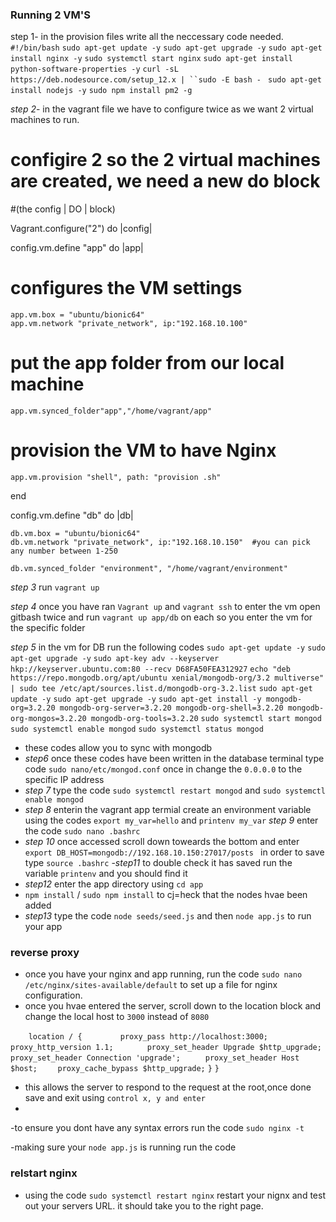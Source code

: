 ### Running 2 VM'S

step 1- in the provision files write all the neccessary code needed. 
`#!/bin/bash`
`sudo apt-get update -y`
`sudo apt-get upgrade -y`
`sudo apt-get install nginx -y`
`sudo systemctl start nginx`
`sudo apt-get install python-software-properties -y`
`curl -sL https://deb.nodesource.com/setup_12.x | ``sudo -E bash - `
`sudo apt-get install nodejs -y`
`sudo npm install pm2 -g`

*step 2*- in the vagrant file we have to configure twice as we want 2 virtual machines to run.
# configire 2 so the 2 virtual machines are created, we need a new do block 
#(the config | DO | block)

Vagrant.configure("2") do |config|

  config.vm.define "app" do |app|
  # configures the VM settings
    app.vm.box = "ubuntu/bionic64"
    app.vm.network "private_network", ip:"192.168.10.100"

  # put the app folder from our local machine
    app.vm.synced_folder"app","/home/vagrant/app"

  # provision the VM to have Nginx
    app.vm.provision "shell", path: "provision .sh"
  end
  
  config.vm.define "db" do |db|
    
    db.vm.box = "ubuntu/bionic64"
    db.vm.network "private_network", ip:"192.168.10.150"  #you can pick any number between 1-250

    db.vm.synced_folder "environment", "/home/vagrant/environment"

*step 3* run `vagrant up`

*step 4* once you have ran `Vagrant up` and `vagrant ssh` to enter the vm open gitbash twice and run `vagrant up app/db` on each so you enter the vm for the specific folder

*step 5* in the vm for DB run the following codes
 `sudo apt-get update -y`
`sudo apt-get upgrade -y`
`sudo apt-key adv --keyserver hkp://keyserver.ubuntu.com:80 --recv D68FA50FEA312927`
`echo "deb https://repo.mongodb.org/apt/ubuntu xenial/mongodb-org/3.2 multiverse" | sudo tee /etc/apt/sources.list.d/mongodb-org-3.2.list`
`sudo apt-get update -y`
`sudo apt-get upgrade -y`
`sudo apt-get install -y mongodb-org=3.2.20 mongodb-org-server=3.2.20 mongodb-org-shell=3.2.20 mongodb-org-mongos=3.2.20 mongodb-org-tools=3.2.20`
`sudo systemctl start mongod`
`sudo systemctl enable mongod`
`sudo systemctl status mongod`
- these codes allow you to sync with mongodb
- *step6* once these codes have been written in the database terminal type code
 `sudo nano/etc/mongod.conf` once in change the `0.0.0.0` to the specific IP address
 - *step 7* type the code
  `sudo systemctl restart mongod` and `sudo systemctl enable mongod`
  - *step 8* enterin the vagrant app termial create an environment variable using the codes 
   `export my_var=hello` and `printenv my_var`
   *step 9* enter the code
    `sudo nano .bashrc`
- *step 10* once accessed scroll down toweards the bottom and enter `export DB_HOST=mongodb://192.168.10.150:27017/posts ` in order to save type `source .bashrc`
-*step11* to double check it has saved run the variable `printenv` and you should find it 
- *step12* enter the app directory using `cd app` 
- `npm install` / `sudo npm install` to cj=heck that the nodes hvae been added
- *step13* type the code `node seeds/seed.js` and then `node app.js` to run your app



### reverse proxy
- once you have your nginx and app running, run the code `sudo nano /etc/nginx/sites-available/default` to set up a file for nginx configuration.
- once you hvae entered the server, scroll down to the location block and change the local host to `3000` instead of `8080`


`    location / {`
`        proxy_pass http://localhost:3000;`
  `      proxy_http_version 1.1;`
 `       proxy_set_header Upgrade $http_upgrade;`
  `      proxy_set_header Connection 'upgrade';`
   `     proxy_set_header Host $host;`
    `    proxy_cache_bypass $http_upgrade;`
    `}`
`}`

- this allows the server to respond to the request at the root,once done save and exit using `control x, y and enter`
-
-to ensure you dont have any syntax errors run the code `sudo nginx -t`

-making sure your `node app.js` is running run the code 

### relstart nginx
- using the code `sudo systemctl restart nginx` restart your nignx and test out your servers URL. it should take you to the right page.
